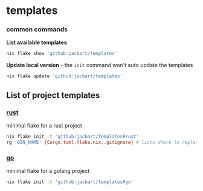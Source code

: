 # templates

### common commands

**List available templates**
```sh
nix flake show 'github:jacbart/templates'
```

**Update local version** - the `init` command won't auto update the templates
```sh
nix flake update 'github:jacbart/templates'
```

## List of project templates

### [rust](./rust/flake.nix)

minimal flake for a rust project

```sh
nix flake init -t 'github:jacbart/templates#rust'
rg 'BIN_NAME' {Cargo.toml,flake.nix,.gitignore} # lists where to replace BIN_NAME with your binary name
```

### [go](./go/flake.nix)

minimal flake for a golang project

```sh
nix flake init -t 'github:jacbart/templates#go'
```